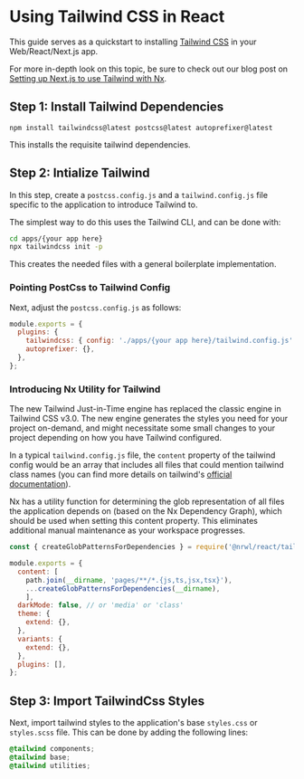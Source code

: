 # Using Tailwind CSS in React

This guide serves as a quickstart to installing [Tailwind CSS](https://tailwindcss.com) in your Web/React/Next.js app.

For more in-depth look on this topic, be sure to check out our blog post on [Setting up Next.js to use Tailwind with Nx](https://blog.nrwl.io/setup-next-js-to-use-tailwind-with-nx-849b7e21d8d0).

## Step 1: Install Tailwind Dependencies

`npm install tailwindcss@latest postcss@latest autoprefixer@latest`

This installs the requisite tailwind dependencies.

## Step 2: Intialize Tailwind

In this step, create a `postcss.config.js` and a `tailwind.config.js` file specific to the application to introduce Tailwind to.

The simplest way to do this uses the Tailwind CLI, and can be done with:

```bash
cd apps/{your app here}
npx tailwindcss init -p
```

This creates the needed files with a general boilerplate implementation.

### Pointing PostCss to Tailwind Config

Next, adjust the `postcss.config.js` as follows:

```js
module.exports = {
  plugins: {
    tailwindcss: { config: './apps/{your app here}/tailwind.config.js' },
    autoprefixer: {},
  },
};
```

### Introducing Nx Utility for Tailwind 

The new Tailwind Just-in-Time engine has replaced the classic engine in Tailwind CSS v3.0. The new engine generates the styles you need for your project on-demand, and might necessitate some small changes to your project depending on how you have Tailwind configured.

In a typical `tailwind.config.js` file, the `content` property of the tailwind config would be an array that includes all files that could mention tailwind class names (you can find more details on tailwind's [official documentation](https://tailwindcss.com/docs/optimizing-for-production#basic-usage)).

Nx has a utility function for determining the glob representation of all files the application depends on (based on the Nx Dependency Graph), which should be used when setting this content property. This eliminates additional manual maintenance as your workspace progresses.

```js
const { createGlobPatternsForDependencies } = require('@nrwl/react/tailwind');

module.exports = {
  content: [
    path.join(__dirname, 'pages/**/*.{js,ts,jsx,tsx}'),
    ...createGlobPatternsForDependencies(__dirname),
    ],
  darkMode: false, // or 'media' or 'class'
  theme: {
    extend: {},
  },
  variants: {
    extend: {},
  },
  plugins: [],
};
```

## Step 3: Import TailwindCss Styles

Next, import tailwind styles to the application's base `styles.css` or `styles.scss` file. This can be done by adding the following lines:

```css
@tailwind components;
@tailwind base;
@tailwind utilities;
```
